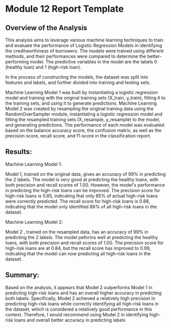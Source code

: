 # Module 12 Report Template

## Overview of the Analysis

This analysis aims to leverage various machine learning techniques to train and evaluate the performance of Logistic Regression Models in identifying the creditworthiness of borrowers. The models were trained using different methods, and their performances were compared to determine the better-performing model. The predictive variables in the model are the labels 0 (healthy loan) and 1 (high-risk loan).

In the process of constructing the models, the dataset was split into features and labels, and further divided into training and testing sets.

Machine Learning Model 1 was built by instantiating a logistic regression model and training with the original training sets (X_train, y_train), fitting it to the training sets, and using it to generate predictions.
Machine Learning Model 2 was created by resampling the original training data using the RandomOverSampler module, instantiating a logistic regression model and fitting the resampled training sets (X_resample, y_resample) to the model, and generating predictions.
The performance of each model was evaluated based on the balance accuracy score, the confusion matrix, as well as the precision score, recall score, and f1-score in the classification report.

## Results:

Machine Learning Model 1:

Model 1, trained on the original data, gives an accuracy of 99% in predicting the 2 labels. The model is very good at predicting the healthy loans, with both precision and recall scores of 1.00. However, the model's performance in predicting the high-risk loans can be improved. The precision score for high-risk loans is 0.85, indicating that only 85% of actual high-risk loans were correctly predicted. The recall score for high-risk loans is 0.88, indicating that the model only identified 88% of all high-risk loans in the dataset.

Machine Learning Model 2:

Model 2 , trained on the resampled data, has an accuracy of 99% in predicting the 2 labels. The model peforms well at predicting the healthy loans, with both precision and recall scores of 1.00. The precision score for high-risk loans are at 0.84, but the recall score has improved to 0.99, indicating that the model can now predicting all high-risk loans in the dataset.


## Summary:
Based on the analysis, it appears that Model 2 outperforms Model 1 in predicting high-risk loans and has an overall higher accuracy in predicting both labels. Specifically, Model 2 achieved a relatively high precision in predicting high-risk loans while correctly identifying all high-risk loans in the dataset, which is considered a relatively good performance in this context. Therefore, I would recommend using Model 2 in identifying high-risk loans and overall better accuracy in predicting labels
